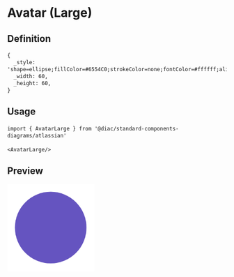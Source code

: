 # Avatar (Large)

## Definition

```
{
  _style: 'shape=ellipse;fillColor=#6554C0;strokeColor=none;fontColor=#ffffff;align=center;verticalAlign=middle;whiteSpace=wrap;fontSize=46;fontStyle=1;html=1;sketch=0;',
  _width: 60,
  _height: 60,
}
```

## Usage

```
import { AvatarLarge } from '@diac/standard-components-diagrams/atlassian'

<AvatarLarge/>
```

## Preview

<img src="./avatar-large.png" width="200"/>
